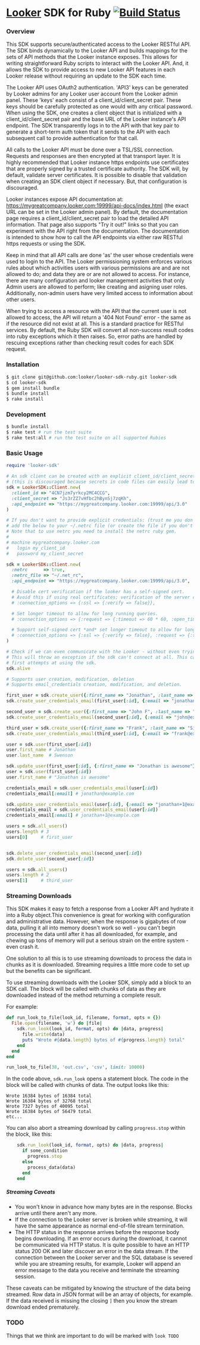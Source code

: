 # [Looker](http://looker.com/) SDK for Ruby [![Build Status](https://travis-ci.org/looker/looker-sdk-ruby.svg)](https://travis-ci.org/looker/looker-sdk-ruby)
### Overview
This SDK supports secure/authenticated access to the Looker RESTful API. The SDK binds dynamically to the Looker API and builds mappings for the sets of API methods that the Looker instance exposes. This allows for writing straightforward Ruby scripts to interact with the Looker API. And, it allows the SDK to provide access to new Looker API features in each Looker release without requiring an update to the SDK each time.

The Looker API uses OAuth2 authentication. 'API3' keys can be generated by Looker admins for any Looker user account from the Looker admin panel. These 'keys' each consist of a client_id/client_secret pair. These keys should be carefully protected as one would with any critical password. When using the SDK, one creates a client object that is initialized with a client_id/client_secret pair and the base URL of the Looker instance's API endpoint. The SDK transparently logs in to the API with that key pair to generate a short-term auth token that it sends to the API with each subsequent call to provide authentication for that call.

All calls to the Looker API must be done over a TSL/SSL connection. Requests and responses are then encrypted at that transport layer. It is highly recommended that Looker instance https endpoints use certificates that are properly signed by a trusted certificate authority. The SDK will, by default, validate server certificates. It is possible to disable that validation when creating an SDK client object if necessary. But, that configuration is discouraged.

Looker instances expose API documentation at: https://mygreatcompany.looker.com:19999/api-docs/index.html (the exact URL can be set in the Looker admin panel). By default, the documentation page requires a client_id/client_secret pair to load the detailed API information. That page also supports "Try it out!" links so that you can experiment with the API right from the documentation. The documentation is intended to show how to call the API endpoints via either raw RESTful https requests or using the SDK.

Keep in mind that all API calls are done 'as' the user whose credentials were used to login to the API. The Looker permissioning system enforces various rules about which activities users with various permissions are and are not allowed to do; and data they are or are not allowed to access. For instance, there are many configuration and looker management activities that only Admin users are allowed to perform; like creating and asigning user roles. Additionally, non-admin users have very limited access to information about other users.

When trying to access a resource with the API that the current user is not allowed to access, the API will return a '404 Not Found' error - the same as if the resource did not exist at all. This is a standard practice for RESTful services. By default, the Ruby SDK will convert all non-success result codes into ruby exceptions which it then raises. So, error paths are handled by rescuing exceptions rather than checking result codes for each SDK request.

### Installation
```bash
$ git clone git@github.com:looker/looker-sdk-ruby.git looker-sdk
$ cd looker-sdk
$ gem install bundle
$ bundle install
$ rake install
```

### Development

```bash
$ bundle install
$ rake test # run the test suite
$ rake test:all # run the test suite on all supported Rubies
```

### Basic Usage

```ruby
require 'looker-sdk'

# An sdk client can be created with an explicit client_id/client_secret pair
# (this is discouraged because secrets in code files can easily lead to those secrets being compromised!)
sdk = LookerSDK::Client.new(
  :client_id => "4CN7jzm7yrkcy2MC4CCG",
  :client_secret => "Js3rZZ7vHfbc2hBynSj7zqKh",
  :api_endpoint => "https://mygreatcompany.looker.com:19999/api/3.0"
)

# If you don't want to provide explicit credentials: (trust me you don't)
# add the below to your ~/.netrc file (or create the file if you don't have one).
# Note that to use netrc you need to install the netrc ruby gem.
#
# machine mygreatcompany.looker.com
#   login my_client_id
#   password my_client_secret

sdk = LookerSDK::Client.new(
  :netrc      => true,
  :netrc_file => "~/.net_rc",
  :api_endpoint => "https://mygreatcompany.looker.com:19999/api/3.0",

  # Disable cert verification if the looker has a self-signed cert.
  # Avoid this if using real certificates; verification of the server cert is a very good thing for production.
  # :connection_options => {:ssl => {:verify => false}},

  # Set longer timeout to allow for long running queries.
  # :connection_options => {:request => {:timeout => 60 * 60, :open_timeout => 30}},

  # Support self-signed cert *and* set longer timeout to allow for long running queries.
  # :connection_options => {:ssl => {:verify => false}, :request => {:timeout => 60 * 60, :open_timeout => 30}},
)

# Check if we can even communicate with the Looker - without even trying to authenticate.
# This will throw an exception if the sdk can't connect at all. This can help a lot with debugging your
# first attempts at using the sdk.
sdk.alive

# Supports user creation, modification, deletion
# Supports email_credentials creation, modification, and deletion.

first_user = sdk.create_user({:first_name => "Jonathan", :last_name => "Swenson"})
sdk.create_user_credentials_email(first_user[:id], {:email => "jonathan@example.com"})

second_user = sdk.create_user({:first_name => "John F", :last_name => "Kennedy"})
sdk.create_user_credentials_email(second_user[:id], {:email => "john@example.com"})

third_user = sdk.create_user({:first_name => "Frank", :last_name => "Sinatra"})
sdk.create_user_credentials_email(third_user[:id], {:email => "frank@example.com"})

user = sdk.user(first_user[:id])
user.first_name # Jonathan
user.last_name  # Swenson

sdk.update_user(first_user[:id], {:first_name => "Jonathan is awesome"})
user = sdk.user(first_user[:id])
user.first_name # "Jonathan is awesome"

credentials_email = sdk.user_credentials_email(user[:id])
credentials_email[:email] # jonathan@example.com

sdk.update_user_credentials_email(user[:id], {:email => "jonathan+1@example.com"})
credentials_email = sdk.user_credentials_email(user[:id])
credentials_email[:email] # jonathan+1@example.com

users = sdk.all_users()
users.length # 3
users[0]     # first_user


sdk.delete_user_credentials_email(second_user[:id])
sdk.delete_user(second_user[:id])

users = sdk.all_users()
users.length # 2
users[1]     # third_user

```

### Streaming Downloads
This SDK makes it easy to fetch a response from a Looker API and hydrate it into a Ruby object.This convenience is great for working with configuration and administrative data. However, when the response is gigabytes of row data, pulling it all into memory doesn't work so well - you can't begin processing the data until after it has all downloaded, for example, and chewing up tons of memory will put a serious strain on the entire system - even crash it. 

One solution to all this is to use streaming downloads to process the data in chunks as it is downloaded. Streaming requires a little more code to set up but the benefits can be significant. 

To use streaming downloads with the Looker SDK, simply add a block to an SDK call. The block will be called with chunks of data as they are downloaded instead of the method returning a complete result.

For example:

```ruby 
def run_look_to_file(look_id, filename, format, opts = {})
  File.open(filename, 'w') do |file|
    sdk.run_look(look_id, format, opts) do |data, progress|
      file.write(data)
      puts "Wrote #{data.length} bytes of #{progress.length} total"
    end  
  end  
end  

run_look_to_file(38, 'out.csv', 'csv', limit: 10000)
```

In the code above, `sdk.run_look` opens a statement block. The code in the block will be called with chunks of data. The output looks like this:
```
Wrote 16384 bytes of 16384 total
Wrote 16384 bytes of 32768 total
Wrote 7327 bytes of 40095 total
Wrote 16384 bytes of 56479 total
etc...
```

You can also abort a streaming download by calling `progress.stop` within the block, like this:
```ruby
    sdk.run_look(look_id, format, opts) do |data, progress|
      if some_condition
        progress.stop
      else
        process_data(data)
      end
    end  

```

##### Streaming Caveats
* You won't know in advance how many bytes are in the response. Blocks arrive until there aren't any more.
* If the connection to the Looker server is broken while streaming, it will have the same appearance as normal end-of-file stream termination.
* The HTTP status in the response arrives before the response body begins downloading. If an error occurs during the download, it cannot be communicated via HTTP status. It is quite possible to have an HTTP status 200 OK and later discover an error in the data stream. If the connection between the Looker server and the SQL database is severed while you are streaming results, for example, Looker will append an error message to the data you receive and terminate the streaming session.


These caveats can be mitigated by knowing the structure of the data being streamed. Row data in JSON format will be an array of objects, for example. If the data received is missing the closing `]` then you know the stream download ended prematurely.

### TODO
Things that we think are important to do will be marked with `look TODO`


